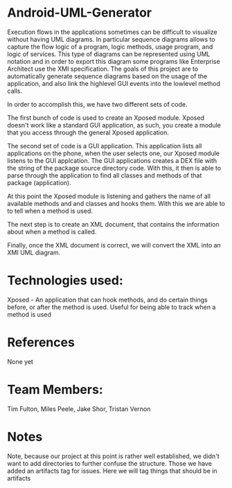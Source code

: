 # Android-UML-Generator

Execution flows in the applications sometimes can be difficult to visualize without having UML diagrams. In particular sequence diagrams allows to capture the flow logic of a program, logic methods, usage program, and logic of services. This type of diagrams can be represented using UML notation and in order to export this diagram some programs like Enterprise Architect use the XMI specification. The goals of this project are to automatically generate sequence diagrams based on the usage of the application, and also link the high­level GUI events into the low­level method calls.

In order to accomplish this, we have two different sets of code. 

The first bunch of code is used to create an Xposed module. Xposed doesn't work like a standard GUI application, as such, you create a module that you access through the general Xposed application. 

The second set of code is a GUI application. This application lists all applications on the phone, when the user selects one, our Xposed module listens to the GUI applcation. The GUI applications creates a DEX file with the string of the package source directory code. With this, it then is able to parse through the application to find all classes and methods of that package (application).

At this point the Xposed module is listening and gathers the name of all available methods and and classes and hooks them. With this we are able to to tell when a method is used.

The next step is to create an XML document, that contains the information about when a method is called.

Finally, once the XML document is correct, we will convert the XML into an XMI UML diagram.

# Technologies used:
Xposed - An application that can hook methods, and do certain things before, or after the method is used. Useful for being able to track when a method is used

# References
None yet

# Team Members:
Tim Fulton, Miles Peele, Jake Shor, Tristan Vernon

# Notes
Note, because our project at this point is rather well established, we didn't want to add directories to further confuse the structure. Those we have added an artifacts tag for issues. Here we will tag things that should be in artifacts
